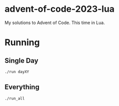 # advent-of-code-2023-lua
My solutions to Advent of Code. This time in Lua.

# Running

## Single Day

```sh
./run dayXY
```

## Everything
```sh
./run_all
```

